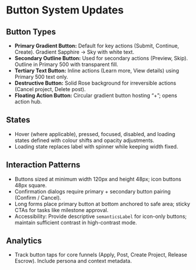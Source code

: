 # Button System Updates

## Button Types
- **Primary Gradient Button:** Default for key actions (Submit, Continue, Create). Gradient Sapphire → Sky with white text.
- **Secondary Outline Button:** Used for secondary actions (Preview, Skip). Outline in Primary 500 with transparent fill.
- **Tertiary Text Button:** Inline actions (Learn more, View details) using Primary 500 text only.
- **Destructive Button:** Solid Rose background for irreversible actions (Cancel project, Delete post).
- **Floating Action Button:** Circular gradient button hosting “+”; opens action hub.

## States
- Hover (where applicable), pressed, focused, disabled, and loading states defined with colour shifts and opacity adjustments.
- Loading state replaces label with spinner while keeping width fixed.

## Interaction Patterns
- Buttons sized at minimum width 120px and height 48px; icon buttons 48px square.
- Confirmation dialogs require primary + secondary button pairing (Confirm / Cancel).
- Long forms place primary button at bottom anchored to safe area; sticky CTAs for tasks like milestone approval.
- Accessibility: Provide descriptive `semanticsLabel` for icon-only buttons; maintain sufficient contrast in high-contrast mode.

## Analytics
- Track button taps for core funnels (Apply, Post, Create Project, Release Escrow). Include persona and context metadata.
